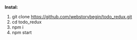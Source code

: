 **Instal:**

1. git clone https://github.com/webstorybegin/todo_redux.git
2. cd todo_redux
3. npm i
4. npm start
